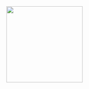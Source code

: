 

<!-- <p align="center">
  <img height="200px" src="https://github-profile-trophy.vercel.app/?username=joaocube&theme=dracula&row=2&no-bg=true&column=3" />
</p> -->

<div align="center">  
  <img  height="200px" src="https://github-readme-stats.vercel.app/api/top-langs/?username=joaocube&layout=compact&hide_border=true&title_color=5e3aee&text_color=ff91a4&bg_color=0d1117" />
</div>

